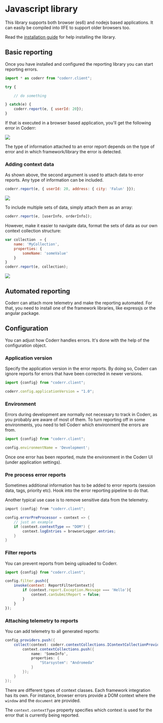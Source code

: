 Javascript library
==================

This library supports both browser (es6) and nodejs based applications. It can easily be compiled into IIFE to support older browsers too.

Read the [installation guide](installation.md) for help installing the library.

## Basic reporting

Once you have installed and configured the reporting library you can start reporting errors.

```javascript
import * as coderr from "coderr.client";

try {

    // do something

} catch(e) {
    coderr.report(e, { userId: 20});
}

``` 

If that is executed in a browser based application, you'll get the following error in Coderr:

![](/screens/libraries/js/core/error.gif)


The type of information attached to an error report depends on the type of error and in which framework/library the error is detected.

### Adding context data

As shown above, the second argument is used to attach data to error reports. Any type of information can be included.

```javascript
coderr.report(e, { userId: 20, address: { city: 'Falun' }});
``` 

![](/screens/libraries/js/core/complex-data.gif)

To include multiple sets of data, simply attach them as an array:

```javascript
coderr.report(e, [userInfo, orderInfo]);
``` 

However, make it easier to navigate data, format the sets of data as our own context collection structure:

```javascript
var collection  = {
    name: 'MyCollection',
    properties: {
        someName: 'someValue'
    }
}
coderr.report(e, collection);
```

![](/screens/libraries/js/core/some-collection.gif)

## Automated reporting

Coderr can attach more telemetry and make the reporting automated. For that, you need to install one of the framework libraries, like expressjs or the angular package.

## Configuration

You can adjust how Coderr handles errors. It's done with the help of the configuration object.

### Application version

Specify the application version in the error reports. By doing so, Coderr can ignore reports for errors that have been corrected in newer versions.

```javascript
import {config} from "coderr.client";

coderr.config.applicationVersion = "1.0";
```

### Environment

Errors during development are normally not necessary to track in Coderr, as you probably are aware of most of them.
To turn reporting off in some environments, you need to tell Coderr which environment the errors are from.

```javascript
import {config} from "coderr.client";

config.environmentName = 'Development';
```

Once one error has been reported, mute the environment in the Coderr UI (under application settings).

### Pre process error reports

Sometimes additional information has to be added to error reports (session data, tags, priority etc). Hook into the error reporting pipeline to do that.

Another typical use case is to remove sensitive data from the telemetry.

```csharp
import {config} from "coderr.client";

config.errorPreProcessor = context => {
    // just an example
    if (context.contextType == "DOM") {
        context.logEntries = browserLogger.entries;
    }
}
```

### Filter reports

You can prevent reports from being uploaded to Coderr.

```javascript
import {config} from "coderr.client";

config.filter.push({
    invoke(context: ReportFilterContext){
        if (context.report.Exception.Message === 'Hello'){
            context.canSubmitReport = false;
        }
    }
});
```

### Attaching telemetry to reports

You can add telemetry to all generated reports:

```csharp
config.providers.push({
    collect(context: coderr.contextCollections.IContextCollectionProviderContext){
        context.contextCollections.push({
            name: 'SomeInfo',
            properties: {
                "Starsystem": "Andromeda"
            }
        });
    }
});
```

There are different types of context classes. Each framework integration has its own. For instance, browser errors provide a DOM context where the `window` and the `document` are provided.

The `context.contextType` property specifies which context is used for the error that is currently being reported.

